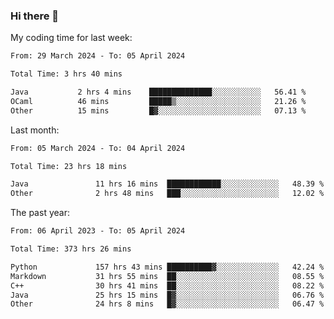 ### Hi there 👋

My coding time for last week:

<!--START_SECTION:week-->

```txt
From: 29 March 2024 - To: 05 April 2024

Total Time: 3 hrs 40 mins

Java           2 hrs 4 mins    ██████████████░░░░░░░░░░░   56.41 %
OCaml          46 mins         █████▒░░░░░░░░░░░░░░░░░░░   21.26 %
Other          15 mins         █▓░░░░░░░░░░░░░░░░░░░░░░░   07.13 %
```

<!--END_SECTION:week-->

Last month:

<!--START_SECTION:month-->

```txt
From: 05 March 2024 - To: 04 April 2024

Total Time: 23 hrs 18 mins

Java               11 hrs 16 mins  ████████████░░░░░░░░░░░░░   48.39 %
Other              2 hrs 48 mins   ███░░░░░░░░░░░░░░░░░░░░░░   12.02 %
```

<!--END_SECTION:month-->

The past year:

<!--START_SECTION:year-->

```txt
From: 06 April 2023 - To: 05 April 2024

Total Time: 373 hrs 26 mins

Python             157 hrs 43 mins ██████████▓░░░░░░░░░░░░░░   42.24 %
Markdown           31 hrs 55 mins  ██░░░░░░░░░░░░░░░░░░░░░░░   08.55 %
C++                30 hrs 41 mins  ██░░░░░░░░░░░░░░░░░░░░░░░   08.22 %
Java               25 hrs 15 mins  █▓░░░░░░░░░░░░░░░░░░░░░░░   06.76 %
Other              24 hrs 8 mins   █▓░░░░░░░░░░░░░░░░░░░░░░░   06.47 %
```

<!--END_SECTION:year-->
